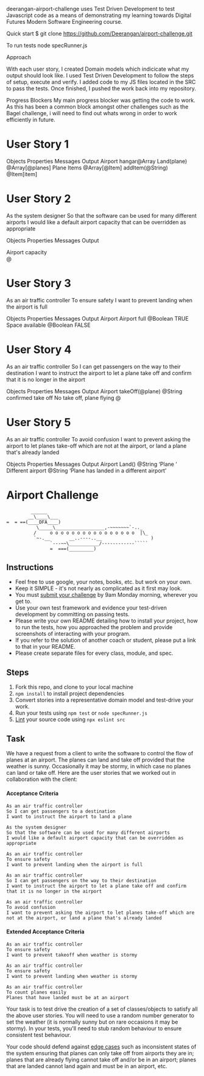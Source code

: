 
deerangan-airport-challenge uses Test Driven Development to test Javascript code as a means of demonstrating my learning towards Digital Futures Modern Software Engineering course.

Quick start
$ git clone https://github.com/Deerangan/airport-challenge.git


To run tests
node specRunner.js

Approach

With each user story, I created Domain models which indicicate what my output should look like. I used Test Driven Development to follow the steps of setup, execute and verify. I added code to my JS files located in the SRC to pass the tests. Once finished, I pushed the work back into my repository. 

Progress Blockers
My main progress blocker was getting the code to work. As this has been a common block amongst other challenges such as the Bagel challenge, i will need to find out whats wrong in order to work efficiently in future.

# User Story 1
Objects      Properties	       Messages	         Output
Airport	hangar@Array	Land(plane)	     @Array[@planes]
Plane	Items @Array[@Item]	addItem(@String)	 @Item[item]

# User Story 2
As the system designer
So that the software can be used for many different airports
I would like a default airport capacity that can be overridden as appropriate


Objects      Properties	       Messages	         Output

Airport	  capacity	
	                      @

# User Story 3
As an air traffic controller
To ensure safety
I want to prevent landing when the airport is full

Objects      Properties	       Messages	         Output
Airport		           Airport full	     @Boolean TRUE
		               Space available    @Boolean FALSE


# User Story 4
As an air traffic controller
So I can get passengers on the way to their destination
I want to instruct the airport to let a plane take off and confirm that it is no longer in the airport


Objects      Properties	       Messages	         Output
Airport	takeOff(@plane)	@String      confirmed take off
		          No take off, plane flying	     @

# User Story 5
As an air traffic controller
To avoid confusion
I want to prevent asking the airport to let planes take-off which are not at the airport, or land a plane that's already landed

Objects      Properties	       Messages	         Output
Airport		              Land()	     @String ‘Plane ‘
	                   Different airport     @String ‘Plane has landed in a different airport’
			

Airport Challenge
=================

```
         ______
        __\____\___
=  = ==(____DFA____)
           \_____\__________________,-~~~~~~~`-.._
          /     o o o o o o o o o o o o o o o o  |\_
          `~-.__       __..----..__                  )
                `---~~\___________/------------`````
                =  ===(_________)

```

Instructions
---------

* Feel free to use google, your notes, books, etc. but work on your own.
* Keep it SIMPLE - it's not nearly as complicated as it first may look.
* You must [submit your challenge](https://airtable.com/shrUGm2T8TYCFAmjN) by 9am Monday morning, wherever you get to.
* Use your own test framework and evidence your test-driven development by committing on passing tests.
* Please write your own README detailing how to install your project, how to run the tests, how you approached the problem and provide screenshots of interacting with your program.
* If you refer to the solution of another coach or student, please put a link to that in your README.
* Please create separate files for every class, module, and spec.

Steps
-------

1. Fork this repo, and clone to your local machine
2. `npm install` to install project dependencies
3. Convert stories into a representative domain model and test-drive your work.
4. Run your tests using `npm test` or `node specRunner.js`
5. [Lint](https://eslint.org/docs/user-guide/getting-started) your source code using `npx eslint src`

Task
-----

We have a request from a client to write the software to control the flow of planes at an airport. The planes can land and take off provided that the weather is sunny. Occasionally it may be stormy, in which case no planes can land or take off.  Here are the user stories that we worked out in collaboration with the client:

#### Acceptance Criteria
```
As an air traffic controller
So I can get passengers to a destination
I want to instruct the airport to land a plane

As the system designer
So that the software can be used for many different airports
I would like a default airport capacity that can be overridden as appropriate

As an air traffic controller
To ensure safety
I want to prevent landing when the airport is full

As an air traffic controller
So I can get passengers on the way to their destination
I want to instruct the airport to let a plane take off and confirm that it is no longer in the airport

As an air traffic controller
To avoid confusion
I want to prevent asking the airport to let planes take-off which are not at the airport, or land a plane that's already landed
```

#### Extended Acceptance Criteria
```
As an air traffic controller
To ensure safety
I want to prevent takeoff when weather is stormy

As an air traffic controller
To ensure safety
I want to prevent landing when weather is stormy

As an air traffic controller
To count planes easily
Planes that have landed must be at an airport
```

Your task is to test drive the creation of a set of classes/objects to satisfy all the above user stories. You will need to use a random number generator to set the weather (it is normally sunny but on rare occasions it may be stormy). In your tests, you'll need to stub random behaviour to ensure consistent test behaviour.

Your code should defend against [edge cases](http://programmers.stackexchange.com/questions/125587/what-are-the-difference-between-an-edge-case-a-corner-case-a-base-case-and-a-b) such as inconsistent states of the system ensuring that planes can only take off from airports they are in; planes that are already flying cannot take off and/or be in an airport; planes that are landed cannot land again and must be in an airport, etc.
